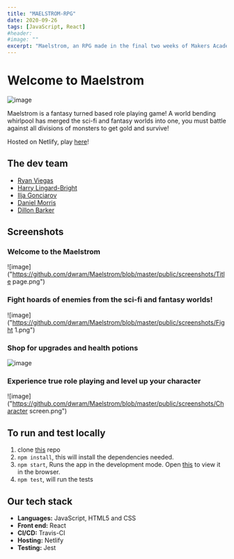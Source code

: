 ```yaml
---
title: "MAELSTROM-RPG"
date: 2020-09-26
tags: [JavaScript, React]
#header:
#image: ""
excerpt: "Maelstrom, an RPG made in the final two weeks of Makers Academy Bootcamp"
---
```


# Welcome to Maelstrom

![image](https://travis-ci.com/dwram/Maelstrom.svg?token=qT72mABNmswyKZFVotqL&branch=master)

Maelstrom is a fantasy turned based role playing game!
A world bending whirlpool has merged the sci-fi and fantasy worlds into one, you must battle against all divisions of monsters to get gold and survive!

Hosted on Netlify, play [here](https://maelstrom-rpg.netlify.app/)!

## The dev team
- [Ryan Viegas](https://github.com/rjkviegas)
- [Harry Lingard-Bright](https://github.com/harrylb14/)
- [Ilja Gonciarov](https://github.com/Gonciarov)
- [Daniel Morris](https://github.com/dwram)
- [Dillon Barker](https://github.com/DillonBarker)

## Screenshots

### Welcome to the Maelstrom
![image]("https://github.com/dwram/Maelstrom/blob/master/public/screenshots/Title page.png")

### Fight hoards of enemies from the sci-fi and fantasy worlds! 
![image]("https://github.com/dwram/Maelstrom/blob/master/public/screenshots/Fight 1.png")

### Shop for upgrades and health potions
![image](https://github.com/dwram/Maelstrom/blob/master/public/screenshots/Shop.png)

### Experience true role playing and level up your character
![image]("https://github.com/dwram/Maelstrom/blob/master/public/screenshots/Character screen.png")

## To run and test locally

1. clone [this](https://github.com/dwram/Maelstrom) repo
2. `npm install`, this will install the dependencies needed.
3. `npm start`, Runs the app in the development mode. Open [this](http://localhost:3000) to view it in the browser.
4. `npm test`, will run the tests

## Our tech stack
- **Languages:** JavaScript, HTML5 and CSS
- **Front end:** React
- **CI/CD:** Travis-CI   
- **Hosting:** Netlify
- **Testing:** Jest

